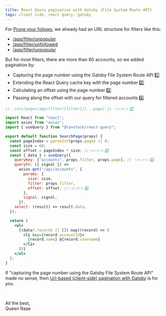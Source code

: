 ```yaml
---
title: React Query pagination with Gatsby (File System Route API)
tags: client side, react query, gatsby
---
```


For [Prune your follows](https://pruneyourfollows.com), we already had an URL structure for filters like this:

- [/app/filter/unpopular](https://pruneyourfollows.com/app/filter/unpopular)
- [/app/filter/unfollowed](https://pruneyourfollows.com/app/filter/unfollowed)
- [/app/filter/unpopular](https://pruneyourfollows.com/app/filter/unpopular)

But for most filters, there are more than 60 accounts, so we added pagination by:

- Capturing the page number using the Gatsby File System Route API 1️⃣
- Extending the React Query cache key with the page number 2️⃣
- Calculating an offset using the page number 3️⃣
- Passing along the offset with our query for filtered accounts 4️⃣

```jsx
// ./src/pages/app/filter/[filter]/[...page].js 👈👈👈 1️⃣

import React from "react";
import axios from "axios";
import { useQuery } from "@tanstack/react-query";

export default function SearchPage(props) {
  const pageIndex = parseInt(props.page) || 0;
  const size = 60;
  const offset = pageIndex * size; //👈👈👈 3️⃣
  const { data } = useQuery({
    queryKey: ["accounts", props.filter, props.page], // 👈👈👈 2️⃣
    queryFn: ({ signal }) =>
      axios.get("/api/accounts", {
        params: {
          size: size,
          filter: props.filter,
          offset: offset, //👈👈👈 4️⃣
        },
        signal: signal,
      }),
    select: (result) => result.data,
  });

  return (
    <ul>
      {(data?.records || []).map((record) => (
        <li key={record.accountId}>
          {record.name} @{record.username}
        </li>
      ))}
    </ul>
  );
}
```

If "capturing the page number using the Gatsby File System Route API" made no sense, then [Url-based (client-side) pagination with Gatsby](/emails/2022-12-01-url-based-pagination/) is for you.

&nbsp;

All the best,\
Queen Raae
